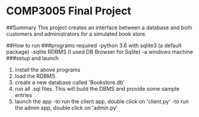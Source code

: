 # COMP3005 Final Project
##Summary
This project creates an interface between a database and both customers and administrators for a simulated book store.

##How to run
###programs required
-python 3.6 with sqlite3 (a default package)
-sqlite RDBMS (I used DB Browser for Sqlite)
-a windows machine
###setup and launch
1. install the above programs
2. load the RDBMS.
3. create a new database called 'Bookstore.db'
4. run all .sql files. This will build the DBMS and provide some sample entries
5. launch the app
-to run the client app, double click on 'client.py'
-to run the admin app, double click on 'admin.py'
